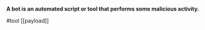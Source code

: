  **A bot is an automated script or tool that performs some malicious activity.**


#tool
[[payload]]